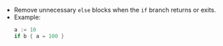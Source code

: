 - Remove unnecessary `else` blocks when the `if` branch returns or exits.
- Example:
  ```go
  a := 10
  if b { a = 100 }
  ```
